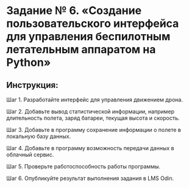 # Задание № 6. «Создание пользовательского интерфейса для управления беспилотным летательным аппаратом на Python»

## Инструкция:

Шаг 1. Разработайте интерфейс для управления движением дрона.

Шаг 2. Добавьте вывод статистической информации, например длительность полета, заряд батареи, текущая высота и скорость.

Шаг 3. Добавьте в программу сохранение информации о полете в локальную базу данных.

Шаг 4. Добавьте в программу возможность передачи данных в облачный сервис.

Шаг 5. Проверьте работоспособность работы программы.

Шаг 6. Опубликуйте результат выполнения задания в LMS Odin.
